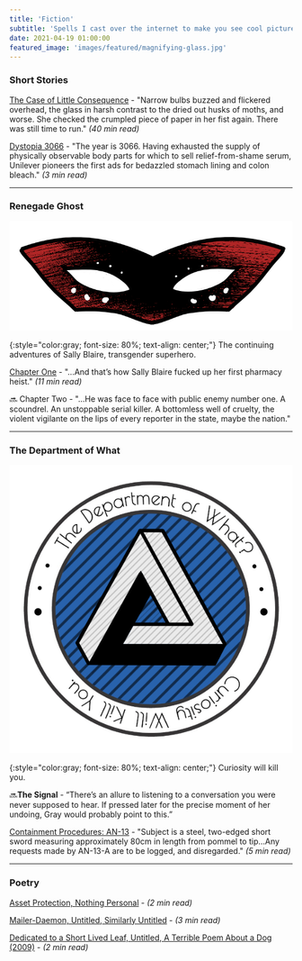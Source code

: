 ```yaml
---
title: 'Fiction'
subtitle: 'Spells I cast over the internet to make you see cool pictures in your brain.'
date: 2021-04-19 01:00:00
featured_image: 'images/featured/magnifying-glass.jpg'
---
```


### Short Stories

[The Case of Little Consequence](https://evhaste.com/blog/case-of-little-consequence) - "Narrow bulbs buzzed and flickered overhead, the glass in harsh contrast to the dried out husks of moths, and worse. She checked the crumpled piece of paper in her fist again. There was still time to run." *(40 min read)*

[Dystopia 3066](https://evhaste.com/blog/post-capitalist-flash-fiction) - "The year is 3066. Having exhausted the supply of physically observable body parts for which to sell relief-from-shame serum, Unilever pioneers the first ads for bedazzled stomach lining and colon bleach." *(3 min read)*


---

### Renegade Ghost

![](/images/Ghost/Ghost-mask.png)

{:style="color:gray; font-size: 80%; text-align: center;"}
The continuing adventures of Sally Blaire, transgender superhero.


[Chapter One](https://www.evhaste.com/blog/renegade-ghost-chapter-1) - "...And that’s how Sally Blaire fucked up her first pharmacy heist." *(11 min read)*

🔜 Chapter Two - "...He was face to face with public enemy number one. A scoundrel. An unstoppable serial killer. A bottomless well of cruelty, the violent vigilante on the lips of every reporter in the state, maybe the nation."


<!--
### Season 1: Sally Blaire vs. Capitalism

---

### Season 2: Sally Blaire vs. The Alt Right

---

### Intermission: Sally Blaire vs. TERFs

---

### Season 3: Sally Blaire vs. Systemic Racism

---

### ~~Season 4: Sally Blaire vs. The Cancellation of Luke Cage Season 3~~

---

### Season 5: Sally Blaire vs. The Patriarchy

---

### Season 6: Sally Blaire vs. The GOP

-->

---

### The Department of What

![](/images/department-of-what/dow-logo.png)

{:style="color:gray; font-size: 80%; text-align: center;"}
Curiosity will kill you.

🔜**The Signal** - “There’s an allure to listening to a conversation you were never supposed to hear. If pressed later for the precise moment of her undoing, Gray would probably point to this.”

[Containment Procedures: AN-13](https://www.evhaste.com/blog/containment-procedures-an13) - "Subject is a steel, two-edged short sword measuring approximately 80cm in length from pommel to tip...Any requests made by AN-13-A are to be logged, and disregarded." *(5 min read)*

---

### Poetry

[Asset Protection, Nothing Personal](https://evhaste.com/blog/third-semi-annual-poetry-dump) - *(2 min read)*

[Mailer-Daemon, Untitled, Similarly Untitled](https://evhaste.com/blog/second-semi-annual-poetry-dump) - *(3 min read)*

[Dedicated to a Short Lived Leaf, Untitled, A Terrible Poem About a Dog (2009)](https://evhaste.com/blog/poetry-experiment) - *(2 min read)*
